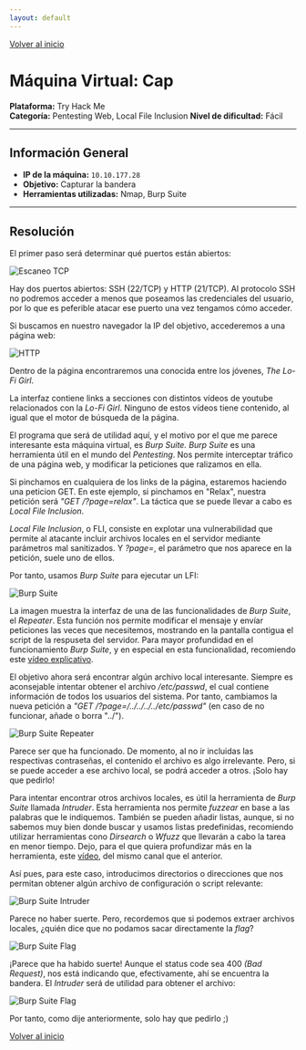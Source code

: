 ```yaml
---
layout: default
---
```

[Volver al inicio](https://alejandromtnezmoreno.github.io/AMM-RoadMap/)

# Máquina Virtual: Cap
**Plataforma:** Try Hack Me  
**Categoría:** Pentesting Web, Local File Inclusion 
**Nivel de dificultad:** Fácil

---

## Información General
- **IP de la máquina:** `10.10.177.28`
- **Objetivo:** Capturar la bandera
- **Herramientas utilizadas:** Nmap, Burp Suite

---

## Resolución
El primer paso será determinar qué puertos están abiertos:

![Escaneo TCP](https://alejandromtnezmoreno.github.io/AMM-RoadMap/Pentesting/Lo-Fi/Images/1.nmap.jpg)

Hay dos puertos abiertos: SSH (22/TCP) y HTTP (21/TCP). Al protocolo SSH no podremos acceder a menos que poseamos las credenciales del usuario, por lo que es peferible atacar ese puerto una vez tengamos cómo acceder.

Si buscamos en nuestro navegador la IP del objetivo, accederemos a una página web:

![HTTP](https://alejandromtnezmoreno.github.io/AMM-RoadMap/Pentesting/Lo-Fi/Images/2.http.jpg)

Dentro de la página encontraremos una conocida entre los jóvenes, *The Lo-Fi Girl*.

La interfaz contiene links a secciones con distintos vídeos de youtube relacionados con la *Lo-Fi Girl*. Ninguno de estos vídeos tiene contenido, al igual que el motor de búsqueda de la página.

El programa que será de utilidad aquí, y el motivo por el que me parece interesante esta máquina virtual, es *Burp Suite.* *Burp Suite* es una herramienta útil en el mundo del *Pentesting*. Nos permite interceptar tráfico de una página web, y modificar la peticiones que ralizamos en ella.

Si pinchamos en cualquiera de los links de la página, estaremos haciendo una peticion GET. En este ejemplo, si pinchamos en "Relax", nuestra petición será *"GET /?page=relax"*. La táctica que se puede llevar a cabo es *Local File Inclusion*. 

*Local File Inclusion*, o FLI, consiste en explotar una vulnerabilidad que permite al atacante incluir archivos locales en el servidor mediante parámetros mal sanitizados. Y *?page=*, el parámetro que nos aparece en la petición, suele uno de ellos.

Por tanto, usamos *Burp Suite* para ejecutar un LFI:

![Burp Suite](https://alejandromtnezmoreno.github.io/AMM-RoadMap/Pentesting/Lo-Fi/Images/4.burp.jpg)

La imagen muestra la interfaz de una de las funcionalidades de *Burp Suite*, el *Repeater*. Esta función nos permite modificar el mensaje y envíar peticiones las veces que necesitemos, mostrando en la pantalla contigua el script de la respuseta del servidor. Para mayor profundidad en el funcionamiento *Burp Suite*, y en especial en esta funcionalidad, recomiendo este [vídeo explicativo](https://www.youtube.com/watch?v=KT6McmK0FgA).

El objetivo ahora será encontrar algún archivo local interesante. Siempre es aconsejable intentar obtener el archivo */etc/passwd*, el cual contiene información de todos los usuarios del sistema. Por tanto, cambiamos la nueva petición a *"GET /?page=/../../../../etc/passwd"* (en caso de no funcionar, añade o borra "../").

![Burp Suite Repeater](https://alejandromtnezmoreno.github.io/AMM-RoadMap/Pentesting/Lo-Fi/Images/5.burp_lfi.jpg)

Parece ser que ha funcionado. De momento, al no ir incluidas las respectivas contraseñas, el contenido el archivo es algo irrelevante. Pero, si se puede acceder a ese archivo local, se podrá acceder a otros. ¡Solo hay que pedirlo!

Para intentar encontrar otros archivos locales, es útil la herramienta de *Burp Suite* llamada *Intruder*. Esta herramienta nos permite *fuzzear* en base a las palabras que le indiquemos. También se pueden añadir listas, aunque, si no sabemos muy bien donde buscar y usamos listas predefinidas, recomiendo utilizar herramientas cono *Dirsearch* o *Wfuzz* que llevarán a cabo la tarea en menor tiempo. Dejo, para el que quiera profundizar más en la herramienta, este [vídeo](https://www.youtube.com/watch?v=qzvHvEhOs50), del mismo canal que el anterior.

Así pues, para este caso, introducimos directorios o direcciones que nos permitan obtener algún archivo de configuración o script relevante:

![Burp Suite Intruder](https://alejandromtnezmoreno.github.io/AMM-RoadMap/Pentesting/Lo-Fi/Images/7.intruder_fail.jpg)

Parece no haber suerte. Pero, recordemos que si podemos extraer archivos locales, ¿quién dice que no podamos sacar directamente la *flag*?

![Burp Suite Flag](https://alejandromtnezmoreno.github.io/AMM-RoadMap/Pentesting/Lo-Fi/Images/8.intruder_flag.jpg)

¡Parece que ha habido suerte! Aunque el status code sea 400 *(Bad Request)*, nos está indicando que, efectivamente, ahí se encuentra la bandera. El *Intruder* será de utilidad para obtener el archivo:

![Burp Suite Flag](https://alejandromtnezmoreno.github.io/AMM-RoadMap/Pentesting/Lo-Fi/Images/9.flag.jpg)

Por tanto, como dije anteriormente, solo hay que pedirlo ;)


[Volver al inicio](https://alejandromtnezmoreno.github.io/AMM-RoadMap/)
